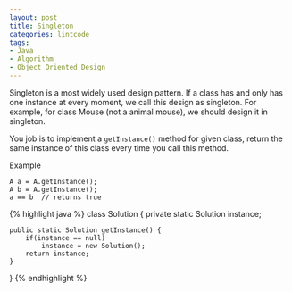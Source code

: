```yaml
---
layout: post
title: Singleton
categories: lintcode
tags:
- Java
- Algorithm
- Object Oriented Design
---
```


Singleton is a most widely used design pattern. If a class has and only has one instance at every moment, we call this design as singleton. For example, for class Mouse (not a animal mouse), we should design it in singleton.

You job is to implement a `getInstance()` method for given class, return the same instance of this class every time you call this method.

Example

```
A a = A.getInstance();
A b = A.getInstance();
a == b  // returns true
```

{% highlight java %}
class Solution {
    private static Solution instance;

    public static Solution getInstance() {
        if(instance == null)
            instance = new Solution();
        return instance;
    }
}
{% endhighlight %}